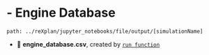 # - Engine Database
```
path: ../reXplan/jupyter_notebooks/file/output/[simulationName]
```
- 🔰 **engine_database.csv**, created by [``run function``](../functions/userfunctions.md#run)





